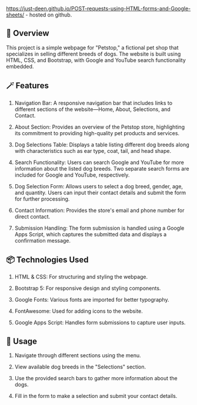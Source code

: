 https://just-deen.github.io/POST-requests-using-HTML-forms-and-Google-sheets/ - hosted on github.


## 💫 Overview 

This project is a simple webpage for "Petstop," a fictional pet shop that specializes in selling different breeds of dogs. The website is built using HTML, CSS, and Bootstrap, with Google and YouTube search functionality embedded.


## 🪄 Features

1. Navigation Bar: A responsive navigation bar that includes links to different sections of the website—Home, About, Selections, and Contact.

2. About Section: Provides an overview of the Petstop store, highlighting its commitment to providing high-quality pet products and services.

3. Dog Selections Table: Displays a table listing different dog breeds along with characteristics such as ear type, coat, tail, and head shape.

4. Search Functionality: Users can search Google and YouTube for more information about the listed dog breeds. Two separate search forms are included for Google and YouTube, respectively.

5. Dog Selection Form: Allows users to select a dog breed, gender, age, and quantity. Users can input their contact details and submit the form for further processing.

6. Contact Information: Provides the store's email and phone number for direct contact.

7. Submission Handling: The form submission is handled using a Google Apps Script, which captures the submitted data and displays a confirmation message.


## 📦 Technologies Used

1. HTML & CSS: For structuring and styling the webpage.

2. Bootstrap 5: For responsive design and styling components.

3. Google Fonts: Various fonts are imported for better typography.

4. FontAwesome: Used for adding icons to the website.

5. Google Apps Script: Handles form submissions to capture user inputs.


## 🧤 Usage

1. Navigate through different sections using the menu.

2. View available dog breeds in the "Selections" section.

3. Use the provided search bars to gather more information about the dogs.

4. Fill in the form to make a selection and submit your contact details.
